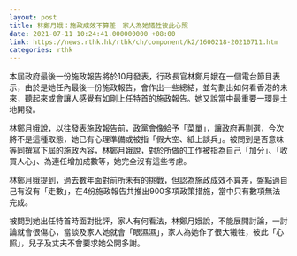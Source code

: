 ```yaml
---
layout: post
title: 林鄭月娥：施政成效不算差　家人為她犧牲彼此心照
date: 2021-07-11 10:24:41.000000000 +08:00
link: https://news.rthk.hk/rthk/ch/component/k2/1600218-20210711.htm
categories: rthk
---
```


本屆政府最後一份施政報告將於10月發表，行政長官林鄭月娥在一個電台節目表示，由於是她任內最後一份施政報告，會作出一些總結，並勾劃出如何看香港的未來，聽起來或會讓人感覺有如剛上任特首的施政報告。她又說當中最重要一環是土地開發。

林鄭月娥說，以往發表施政報告前，政黨會像給予「菜單」，讓政府再剔選，今次將不是這種取態，她已有心理準備或被指「假大空、紙上談兵」。被問到是否意味等同撰寫下屆的施政內容，林鄭月娥說，對於所做的工作被指為自己「加分」、「收買人心」、為連任增加成數等，她完全沒有這些考慮。

林鄭月娥提到，過去數年面對前所未有的挑戰，但認為施政成效不算差，盤點過自己有沒有「走數」，在4份施政報告共推出900多項政策措施，當中只有數項無法完成。

被問到她出任特首時面對批評，家人有何看法，林鄭月娥說，不能展開討論，一討論就會很傷心，當談及家人她就會「眼濕濕」，家人為她作了很大犧牲，彼此「心照」，兒子及丈夫不會要求她公開多謝。
